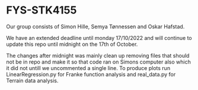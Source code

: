 # FYS-STK4155

Our group consists of Simon Hille, Semya Tønnessen and Oskar Hafstad.

We have an extended deadline until monday 17/10/2022 and will continue to update this repo until midnight on the 17th of October.

The changes after midnight was mainly clean up removing files that should not be in repo and make it so that code ran on Simons computer also which it did not untill we uncommented a single line. To produce plots run LinearRegression.py for Franke function analysis and real_data.py for Terrain data analysis.

